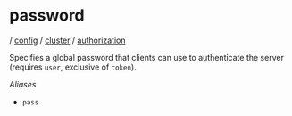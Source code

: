 # password

/ [config](/reference/server-config/index.md) / [cluster](/reference/server-config/config/cluster/index.md) / [authorization](/reference/server-config/config/cluster/authorization/index.md) 

Specifies a global password that clients can use to authenticate
the server (requires `user`, exclusive of `token`).

*Aliases*
- `pass`

